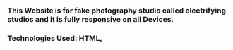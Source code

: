 ### This Website is for fake photography studio called electrifying studios and it is fully responsive on all Devices.

### Technologies Used: HTML,